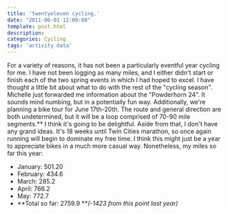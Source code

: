 ```yaml
---
title: 'twentyeleven cycling.'
date: "2011-06-01 12:00:00"
template: post.html
description: 
categories: Cycling
tags: 'activity data'
---
```


For a variety of reasons, it has not been a particularly eventful year cycling for me. I have not been logging as many miles, and I either didn't start or finish each of the two spring events in which I had hoped to excel. I have thought a little bit about what to do with the rest of the "cycling season". Michelle just forwarded me information about the "Powderhorn 24". It sounds mind numbing, but in a potentially fun way. Additionally, we're planning a bike tour for June 17th-20th. The route and general direction are both undetermined, but it will be a loop comprised of 70-90 mile segments.** I think it's going to be delightful. Aside from that, I don't have any grand ideas. It's 18 weeks until Twin Cities marathon, so once again running will begin to dominate my free time. I think this might just be a year to appreciate bikes in a much more casual way. Nonetheless, my miles so far this year:  
  
- January: 501.20 
- February: 434.6 
- March: 285.2 
- April: 766.2 
- May: 772.7 
- **Total so far: 2759.9 ***(-1423 from this point last year)*